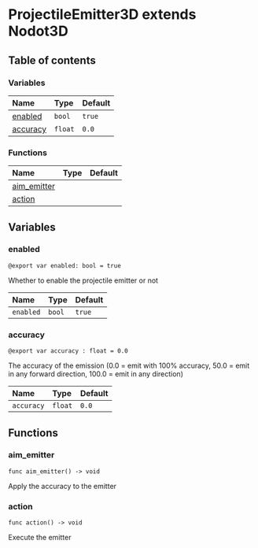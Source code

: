 # ProjectileEmitter3D extends Nodot3D

## Table of contents

### Variables

|Name|Type|Default|
|:-|:-|:-|
|[enabled](#enabled)|`bool`|`true`|
|[accuracy](#accuracy)|`float`|`0.0`|

### Functions

|Name|Type|Default|
|:-|:-|:-|
|[aim_emitter](#aim_emitter)|||
|[action](#action)|||

## Variables

### enabled

```gdscript
@export var enabled: bool = true
```

Whether to enable the projectile emitter or not

|Name|Type|Default|
|:-|:-|:-|
|`enabled`|`bool`|`true`|

### accuracy

```gdscript
@export var accuracy : float = 0.0
```

The accuracy of the emission (0.0 = emit with 100% accuracy, 50.0 = emit in any forward direction, 100.0 = emit in any direction)

|Name|Type|Default|
|:-|:-|:-|
|`accuracy`|`float`|`0.0`|

## Functions

### aim_emitter

```gdscript
func aim_emitter() -> void
```

Apply the accuracy to the emitter

### action

```gdscript
func action() -> void
```

Execute the emitter

